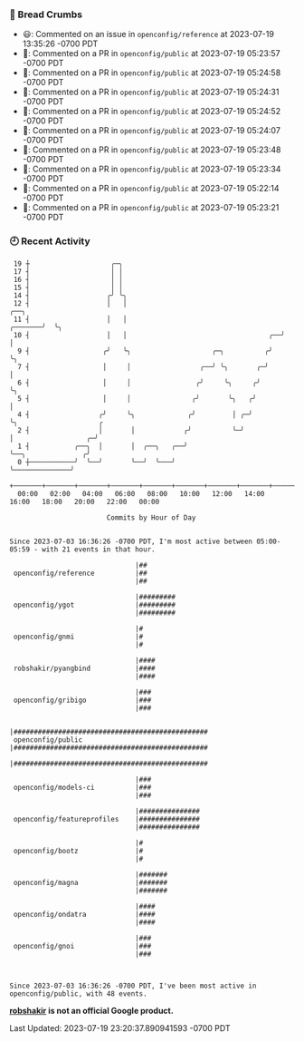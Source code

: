 ### 🍞 Bread Crumbs

 * 😃: Commented on an issue in `openconfig/reference` at 2023-07-19 13:35:26 -0700 PDT
 * 💬: Commented on a PR in  `openconfig/public` at 2023-07-19 05:23:57 -0700 PDT
 * 💬: Commented on a PR in  `openconfig/public` at 2023-07-19 05:24:58 -0700 PDT
 * 💬: Commented on a PR in  `openconfig/public` at 2023-07-19 05:24:31 -0700 PDT
 * 💬: Commented on a PR in  `openconfig/public` at 2023-07-19 05:24:52 -0700 PDT
 * 💬: Commented on a PR in  `openconfig/public` at 2023-07-19 05:24:07 -0700 PDT
 * 💬: Commented on a PR in  `openconfig/public` at 2023-07-19 05:23:48 -0700 PDT
 * 💬: Commented on a PR in  `openconfig/public` at 2023-07-19 05:23:34 -0700 PDT
 * 💬: Commented on a PR in  `openconfig/public` at 2023-07-19 05:22:14 -0700 PDT
 * 💬: Commented on a PR in  `openconfig/public` at 2023-07-19 05:23:21 -0700 PDT

### 🕘 Recent Activity
```
 19 ┼                    ╭─╮
 17 ┤                    │ │
 16 ┤                    │ │
 15 ┤                    │ │
 14 ┤                   ╭╯ ╰╮
 12 ┤                   │   │                                              ╭──╮
 11 ┤                   │   │                                      ╭───────╯  ╰╮
 10 ┤                   │   │                                   ╭──╯           │
  9 ┤                  ╭╯   ╰╮                    ╭─╮          ╭╯              ╰╮
  7 ┤                  │     │                 ╭──╯ ╰╮       ╭─╯                │
  6 ┤                  │     │                ╭╯     ╰╮     ╭╯                  ╰╮
  5 ┤                  │     │               ╭╯       ╰╮   ╭╯                    │
  4 ┤                 ╭╯     ╰╮             ╭╯         │ ╭─╯                     ╰╮                    ╭
  2 ┤                 │       │            ╭╯          ╰─╯                        │                  ╭─╯
  1 ┤           ╭──╮  │       │  ╭──╮   ╭──╯                                      ╰──╮              ╭╯
  0 ┼───────────╯  ╰──╯       ╰──╯  ╰───╯                                            ╰──────────────╯
    +───────+───────+───────+───────+───────+───────+───────+───────+───────+───────+───────+───────+────
  00:00   02:00   04:00   06:00   08:00   10:00   12:00   14:00   16:00   18:00   20:00   22:00   00:00   

						Commits by Hour of Day


Since 2023-07-03 16:36:26 -0700 PDT, I'm most active between 05:00-05:59 - with 21 events in that hour.

```



```
                               |##
 openconfig/reference          |##
                               |##

                               |#########
 openconfig/ygot               |#########
                               |#########

                               |#
 openconfig/gnmi               |#
                               |#

                               |####
 robshakir/pyangbind           |####
                               |####

                               |###
 openconfig/gribigo            |###
                               |###

                               |################################################
 openconfig/public             |################################################
                               |################################################

                               |###
 openconfig/models-ci          |###
                               |###

                               |###############
 openconfig/featureprofiles    |###############
                               |###############

                               |#
 openconfig/bootz              |#
                               |#

                               |#######
 openconfig/magna              |#######
                               |#######

                               |####
 openconfig/ondatra            |####
                               |####

                               |###
 openconfig/gnoi               |###
                               |###



Since 2023-07-03 16:36:26 -0700 PDT, I've been most active in openconfig/public, with 48 events.

```
**[robshakir](mailto:robjs@google.com) is not an official Google product.**  


Last Updated: 2023-07-19 23:20:37.890941593 -0700 PDT
